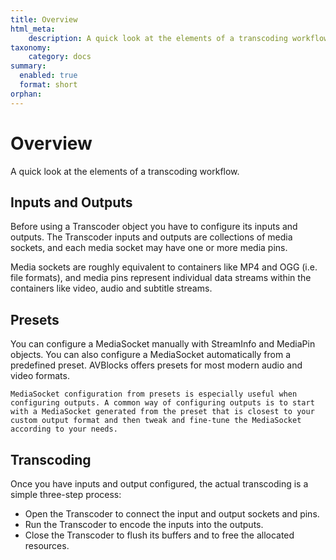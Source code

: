 ```yaml
---
title: Overview
html_meta:
    description: A quick look at the elements of a transcoding workflow.
taxonomy:
    category: docs
summary:
  enabled: true
  format: short
orphan:
---
```


# Overview

A quick look at the elements of a transcoding workflow.

## Inputs and Outputs

Before using a Transcoder object you have to configure its inputs and outputs. The Transcoder inputs and outputs are collections of media sockets, and each media socket may have one or more media pins.

Media sockets are roughly equivalent to containers like MP4 and OGG (i.e. file formats), and media pins represent individual data streams within the containers like video, audio and subtitle streams.

## Presets

You can configure a MediaSocket manually with StreamInfo and MediaPin objects. You can also configure a MediaSocket automatically from a predefined preset. AVBlocks offers presets for most modern audio and video formats.

```{tip}
MediaSocket configuration from presets is especially useful when configuring outputs. A common way of configuring outputs is to start with a MediaSocket generated from the preset that is closest to your custom output format and then tweak and fine-tune the MediaSocket according to your needs.
```

## Transcoding

Once you have inputs and output configured, the actual transcoding is a simple three-step process:
 
* Open the Transcoder to connect the input and output sockets and pins. 
* Run the Transcoder to encode the inputs into the outputs. 
* Close the Transcoder to flush its buffers and to free the allocated resources.
